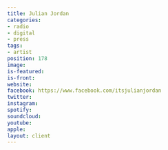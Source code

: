 ```yaml
---
title: Julian Jordan
categories:
- radio
- digital
- press
tags:
- artist
position: 178
image: 
is-featured: 
is-front: 
website: 
facebook: https://www.facebook.com/itsjulianjordan
twitter: 
instagram: 
spotify: 
soundcloud: 
youtube: 
apple: 
layout: client
---
```


